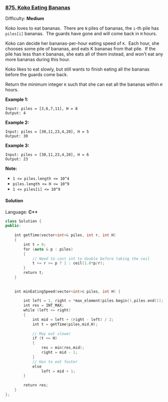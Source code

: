 ### [875\. Koko Eating Bananas](https://leetcode.com/problems/koko-eating-bananas/)

Difficulty: **Medium**


Koko loves to eat bananas.  There are `N` piles of bananas, the `i`-th pile has `piles[i]` bananas.  The guards have gone and will come back in `H` hours.

Koko can decide her bananas-per-hour eating speed of `K`.  Each hour, she chooses some pile of bananas, and eats K bananas from that pile.  If the pile has less than `K` bananas, she eats all of them instead, and won't eat any more bananas during this hour.

Koko likes to eat slowly, but still wants to finish eating all the bananas before the guards come back.

Return the minimum integer `K` such that she can eat all the bananas within `H` hours.


**Example 1:**

```
Input: piles = [3,6,7,11], H = 8
Output: 4
```


**Example 2:**

```
Input: piles = [30,11,23,4,20], H = 5
Output: 30
```


**Example 3:**

```
Input: piles = [30,11,23,4,20], H = 6
Output: 23
```

**Note:**

*   `1 <= piles.length <= 10^4`
*   `piles.length <= H <= 10^9`
*   `1 <= piles[i] <= 10^9`


#### Solution

Language: **C++**

```c++
class Solution {
public:
    
    int getTime(vector<int>& piles, int r, int H)
    {
        int t = 0;
        for (auto & p : piles)
        {
            // Need to cast int to double before taking the ceil
            t += r >= p ? 1 : ceil(1.0*p/r);
        }
        return t;
    }
    
    
    int minEatingSpeed(vector<int>& piles, int H) {
    
        int left = 1, right = *max_element(piles.begin(),piles.end());
        int res = INT_MAX;
        while (left <= right)
        {
            int mid = left + (right - left) / 2;
            int t = getTime(piles,mid,H);
            
            // May eat slower
            if (t <= H)
            {
                res = min(res,mid);
                right = mid - 1;
            }
            // Has to eat faster
            else
                left = mid + 1;
        }
        
        return res;
    }
};
​
​
```

